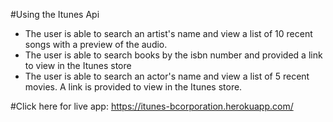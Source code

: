 #Using the Itunes Api
- The user is able to search an artist's name and view a list of 10 recent songs with a preview of the audio.
- The user is able to search books by the isbn number and provided a link to view in the Itunes store
- The user is able to search an actor's name and view a list of 5 recent movies. A link is provided to view in the Itunes store.

#Click here for live app: https://itunes-bcorporation.herokuapp.com/
